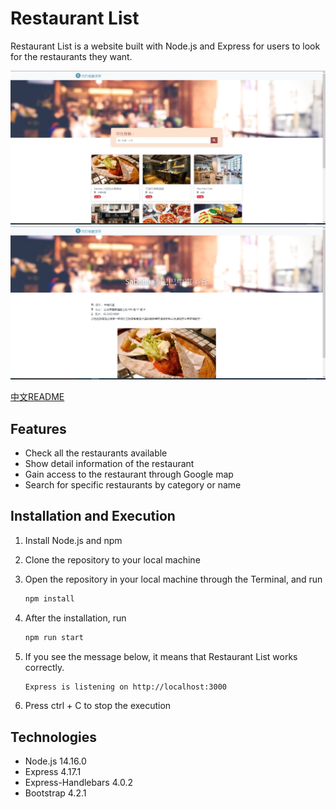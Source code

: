 # Restaurant List

Restaurant List is a website built with Node.js and Express for users to look for the restaurants they want.

![snapshot_index](./public/snapshots/snapshot_index.png)
![snapshot_view](./public/snapshots/snapshot_view.png)

[中文README](README.zh_TW.md)

## Features

* Check all the restaurants available
* Show detail information of the restaurant
* Gain access to the restaurant through Google map
* Search for specific restaurants by category or name

## Installation and Execution

1. Install Node.js and npm
2. Clone the repository to your local machine
3. Open the repository in your local machine through the Terminal, and run

   ```bash
   npm install
   ```

4. After the installation, run

   ```bash
   npm run start
   ```

5. If you see the message below, it means that Restaurant List works correctly.

   ```bash
   Express is listening on http://localhost:3000
   ```

6. Press ctrl + C to stop the execution


## Technologies

* Node.js 14.16.0
* Express 4.17.1
* Express-Handlebars 4.0.2
* Bootstrap 4.2.1